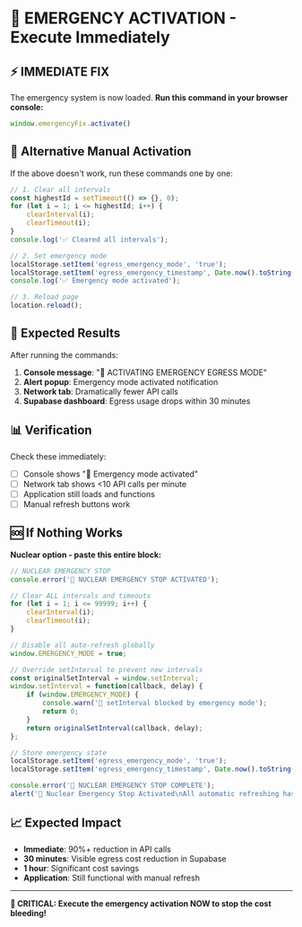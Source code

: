 # 🚨 EMERGENCY ACTIVATION - Execute Immediately

## ⚡ IMMEDIATE FIX

The emergency system is now loaded. **Run this command in your browser console:**

```javascript
window.emergencyFix.activate()
```

## 🔧 Alternative Manual Activation

If the above doesn't work, run these commands one by one:

```javascript
// 1. Clear all intervals
const highestId = setTimeout(() => {}, 0);
for (let i = 1; i <= highestId; i++) {
    clearInterval(i);
    clearTimeout(i);
}
console.log('✅ Cleared all intervals');

// 2. Set emergency mode
localStorage.setItem('egress_emergency_mode', 'true');
localStorage.setItem('egress_emergency_timestamp', Date.now().toString());
console.log('✅ Emergency mode activated');

// 3. Reload page
location.reload();
```

## 🎯 Expected Results

After running the commands:
1. **Console message**: "🚨 ACTIVATING EMERGENCY EGRESS MODE"
2. **Alert popup**: Emergency mode activated notification
3. **Network tab**: Dramatically fewer API calls
4. **Supabase dashboard**: Egress usage drops within 30 minutes

## 📊 Verification

Check these immediately:
- [ ] Console shows "🛑 Emergency mode activated"
- [ ] Network tab shows <10 API calls per minute
- [ ] Application still loads and functions
- [ ] Manual refresh buttons work

## 🆘 If Nothing Works

**Nuclear option - paste this entire block:**

```javascript
// NUCLEAR EMERGENCY STOP
console.error('🚨 NUCLEAR EMERGENCY STOP ACTIVATED');

// Clear ALL intervals and timeouts
for (let i = 1; i <= 99999; i++) {
    clearInterval(i);
    clearTimeout(i);
}

// Disable all auto-refresh globally
window.EMERGENCY_MODE = true;

// Override setInterval to prevent new intervals
const originalSetInterval = window.setInterval;
window.setInterval = function(callback, delay) {
    if (window.EMERGENCY_MODE) {
        console.warn('🚫 setInterval blocked by emergency mode');
        return 0;
    }
    return originalSetInterval(callback, delay);
};

// Store emergency state
localStorage.setItem('egress_emergency_mode', 'true');
localStorage.setItem('egress_emergency_timestamp', Date.now().toString());

console.error('🛑 NUCLEAR EMERGENCY STOP COMPLETE');
alert('🚨 Nuclear Emergency Stop Activated\nAll automatic refreshing has been completely disabled.');
```

## 📈 Expected Impact

- **Immediate**: 90%+ reduction in API calls
- **30 minutes**: Visible egress cost reduction in Supabase
- **1 hour**: Significant cost savings
- **Application**: Still functional with manual refresh

---

**🚨 CRITICAL: Execute the emergency activation NOW to stop the cost bleeding!**